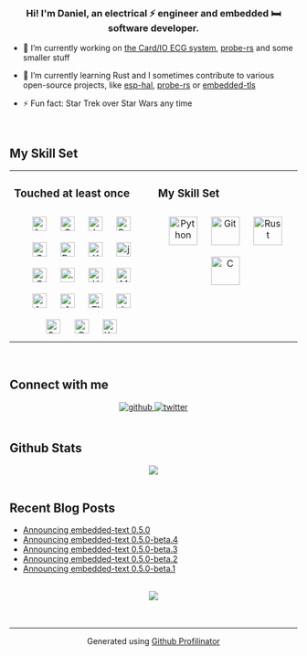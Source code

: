 ### <div align="center">Hi! I'm Daniel, an electrical ⚡ engineer and embedded 🛏 software developer.</div>  
  

- 🔭 I’m currently working on [the Card/IO ECG system](https://github.com/card-io-ecg), [probe-rs](https://github.com/probe-rs/probe-rs) and some smaller stuff
  

- 🌱 I’m currently learning Rust and I sometimes contribute to various open-source projects, like [esp-hal](https://github.com/esp-rs/esp-hal), [probe-rs](https://github.com/probe-rs/probe-rs) or [embedded-tls](https://github.com/drogue-iot/embedded-tls)
  

- ⚡ Fun fact: Star Trek over Star Wars any time
  

<br/>  


## My Skill Set  
<table><tr><td valign="top" width="50%">



### Touched at least once  
<div align="center">  
<img style="margin: 10px" src="https://profilinator.rishav.dev/skills-assets/android-original-wordmark.svg" alt="Android" height="25" />  
<img style="margin: 10px" src="https://profilinator.rishav.dev/skills-assets/cplusplus-original.svg" alt="C++" height="25" />  
<img style="margin: 10px" src="https://profilinator.rishav.dev/skills-assets/javascript-original.svg" alt="JavaScript" height="25" />  
<img style="margin: 10px" src="https://profilinator.rishav.dev/skills-assets/raspberrypi.png" alt="Raspberry Pi" height="25" />  
<img style="margin: 10px" src="https://profilinator.rishav.dev/skills-assets/css3-original-wordmark.svg" alt="CSS3" height="25" />  
<img style="margin: 10px" src="https://profilinator.rishav.dev/skills-assets/rails-original-wordmark.svg" alt="Ruby on Rails" height="25" />  
<img style="margin: 10px" src="https://profilinator.rishav.dev/skills-assets/xampp.png" alt="XAMPP" height="25" />  
<img style="margin: 10px" src="https://profilinator.rishav.dev/skills-assets/jquery.png" alt="jQuery" height="25" />  
<img style="margin: 10px" src="https://profilinator.rishav.dev/skills-assets/csharp-original.svg" alt="C#" height="25" />  
<img style="margin: 10px" src="https://profilinator.rishav.dev/skills-assets/dot-net-original-wordmark.svg" alt=".NET" height="25" />  
<img style="margin: 10px" src="https://profilinator.rishav.dev/skills-assets/html5-original-wordmark.svg" alt="HTML5" height="25" />  
<img style="margin: 10px" src="https://profilinator.rishav.dev/skills-assets/mysql-original-wordmark.svg" alt="MySQL" height="25" />  
<img style="margin: 10px" src="https://profilinator.rishav.dev/skills-assets/arduino.png" alt="Arduino" height="25" />  
<img style="margin: 10px" src="https://profilinator.rishav.dev/skills-assets/amazonwebservices-original-wordmark.svg" alt="AWS" height="25" />  
<img style="margin: 10px" src="https://profilinator.rishav.dev/skills-assets/electron-original.svg" alt="Electron" height="25" />  
<img style="margin: 10px" src="https://profilinator.rishav.dev/skills-assets/java-original-wordmark.svg" alt="Java" height="25" />  
<img style="margin: 10px" src="https://profilinator.rishav.dev/skills-assets/symfony_black_03.svg" alt="Symfony" height="25" />  
<img style="margin: 10px" src="https://profilinator.rishav.dev/skills-assets/php-original.svg" alt="PHP" height="25" />  
<img style="margin: 10px" src="https://profilinator.rishav.dev/skills-assets/apache_kafka-icon.svg" alt="Kafka" height="25" />  
</div>

</td><td valign="top" width="50%">



### My Skill Set  
<div align="center">  
<img style="margin: 10px" src="https://profilinator.rishav.dev/skills-assets/python-original.svg" alt="Python" height="50" />  
<img style="margin: 10px" src="https://profilinator.rishav.dev/skills-assets/git-scm-icon.svg" alt="Git" height="50" />  
<img style="margin: 10px" src="https://profilinator.rishav.dev/skills-assets/rust-plain.svg" alt="Rust" height="50" />  
<img style="margin: 10px" src="https://profilinator.rishav.dev/skills-assets/c-original.svg" alt="C" height="50" />  
</div>

</td></tr></table>  

<br/>  


## Connect with me  
<div align="center">
<a href="https://github.com/bugadani" target="_blank">
<img src=https://img.shields.io/badge/github-%2324292e.svg?&style=for-the-badge&logo=github&logoColor=white alt=github style="margin-bottom: 5px;" />
</a>
<a href="https://twitter.com/@bugadani" target="_blank">
<img src=https://img.shields.io/badge/twitter-%2300acee.svg?&style=for-the-badge&logo=twitter&logoColor=white alt=twitter style="margin-bottom: 5px;" />
</a>  
</div>  
  

<br/>  


## Github Stats  
<div align="center"><img src="https://github-readme-stats.vercel.app/api/top-langs/?username=bugadani&hide_border=true&layout=compact" align="center" /></div>  

<br/>  


## Recent Blog Posts  
<!-- BLOG-POST-LIST:START -->
- [Announcing embedded-text 0.5.0](https://bugadani.github.io/rust/embedded-graphics/embedded-text/2021/09/08/embedded-text.html?utm_source=rss_feed&utm_medium=blog)
- [Announcing embedded-text 0.5.0-beta.4](https://bugadani.github.io/rust/embedded-graphics/embedded-text/2021/08/16/embedded-text.html?utm_source=rss_feed&utm_medium=blog)
- [Announcing embedded-text 0.5.0-beta.3](https://bugadani.github.io/rust/embedded-graphics/embedded-text/2021/08/08/embedded-text.html?utm_source=rss_feed&utm_medium=blog)
- [Announcing embedded-text 0.5.0-beta.2](https://bugadani.github.io/rust/embedded-graphics/embedded-text/2021/07/10/embedded-text.html?utm_source=rss_feed&utm_medium=blog)
- [Announcing embedded-text 0.5.0-beta.1](https://bugadani.github.io/rust/embedded-graphics/embedded-text/2021/06/04/embedded-text.html?utm_source=rss_feed&utm_medium=blog)
<!-- BLOG-POST-LIST:END -->  

<br/>  
<div align="center">
<img src="https://komarev.com/ghpvc/?username=bugadani&&style=flat-square" align="center" />
</div>  
  

<br/>  


<br />

----
<div align="center">Generated using <a href="https://profilinator.rishav.dev/skills-assets/" target="_blank">Github Profilinator</a></div>
